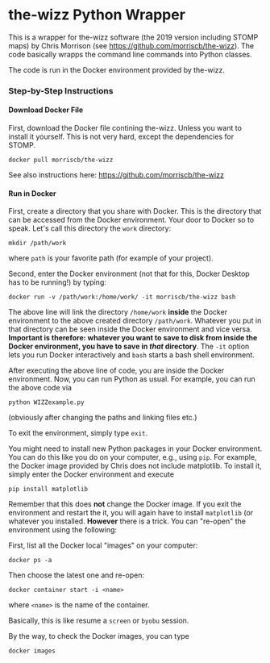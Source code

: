 # the-wizz Python Wrapper

This is a wrapper for the-wizz software (the 2019 version including STOMP maps) by Chris Morrison (see https://github.com/morriscb/the-wizz). 
The code basically wrapps the command line commands into Python classes.


The code is run in the Docker environment provided by the-wizz. 

### Step-by-Step Instructions

#### Download Docker File
First, download the Docker file contining the-wizz. Unless you want to install it yourself. This is not very hard, except the dependencies for STOMP.

```
docker pull morriscb/the-wizz
```

See also instructions here: https://github.com/morriscb/the-wizz


#### Run in Docker

First, create a directory that you share with Docker. This is the directory that can be accessed from the Docker environment. Your door to Docker so to speak.
Let's call this directory the `work` directory:

```
mkdir /path/work
```

where `path` is your favorite path (for example of your project).


Second, enter the Docker environment (not that for this, Docker Desktop has to be running!) by typing:

```
docker run -v /path/work:/home/work/ -it morriscb/the-wizz bash
```

The above line will link the directory `/home/work` **inside** the Docker environment to the above created directory `/path/work`. Whatever you put in that directory can be seen inside the Docker environment and vice versa. **Important is therefore: whatever you want to save to disk from inside the Docker environment, you have to save in _that_ directory**.
The `-it` option lets you run Docker interactively and `bash` starts a bash shell environment.

After executing the above line of code, you are inside the Docker environment. Now, you can run Python as usual. For example, you can run the above code via

```
python WIZZexample.py
```

(obviously after changing the paths and linking files etc.)

To exit the environment, simply type `exit`.

You might need to install new Python packages in your Docker environment. You can do this like you do on your computer, e.g., using `pip`.
For example, the Docker image provided by Chris does not include matplotlib. To install it, simply enter the Docker environment and execute

```
pip install matplotlib
```

Remember that this does **not** change the Docker image. If you exit the environment and restart the it, you will again have to install `matplotlib` (or whatever you installed. **However** there is a trick. You can "re-open" the environment using the following:

First, list all the Docker local "images" on your computer:

```
docker ps -a
```

Then choose the latest one and re-open:

```
docker container start -i <name>
```

where `<name>` is the name of the container.

Basically, this is like resume a `screen` or `byobu` session.


By the way, to check the Docker images, you can type

```
docker images
```


